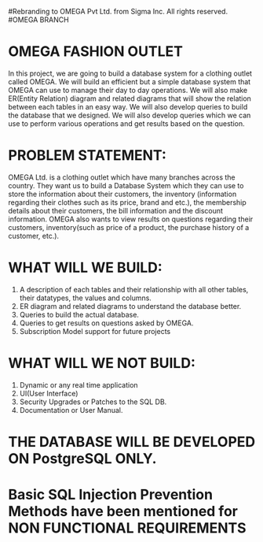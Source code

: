 #Rebranding to OMEGA Pvt Ltd. from Sigma Inc. All rights reserved.
#OMEGA BRANCH
# OMEGA FASHION OUTLET
In this project, we are going to build a database system for a clothing outlet called OMEGA. We will build an efficient but a simple database system that OMEGA can use to manage their day to day operations. We will also make ER(Entity Relation) diagram and related diagrams that will show the relation between each tables in an easy way. We will also develop queries to build the database that we designed. We will also develop queries which we can use to perform various operations and get results based on the question.  

# PROBLEM STATEMENT:
OMEGA Ltd. is a clothing outlet which have many branches across the country. They want us to build a Database System which they can use to store the information about their customers, the inventory (information regarding their clothes such as its price, brand and etc.), the membership details about their customers, the bill information and the discount information. OMEGA also wants to view results on questions regarding their customers, inventory(such as price of a product, the purchase history of a customer, etc.).

# WHAT WILL WE BUILD:
1) A description of each tables and their relationship with all other tables, their datatypes, the values and columns. 
2) ER diagram and related diagrams to understand the database better.
3) Queries to build the actual database.
4) Queries to get results on questions asked by OMEGA.
5) Subscription Model support for future projects 

# WHAT WILL WE NOT BUILD:
1) Dynamic or any real time application
2) UI(User Interface)
3) Security Upgrades or Patches to the SQL DB.
4) Documentation or User Manual.

# THE DATABASE WILL BE DEVELOPED ON PostgreSQL ONLY.
# Basic SQL Injection Prevention Methods have been mentioned for NON FUNCTIONAL REQUIREMENTS
